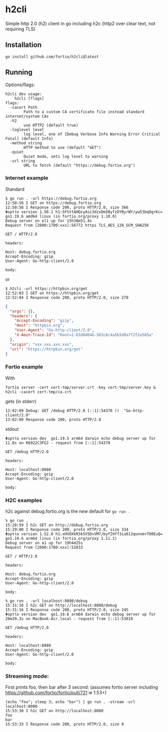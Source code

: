 # h2cli
Simple http 2.0 (h2) client in go including h2c (http2 over clear text, not requiring TLS)


## Installation
```shell
go install github.com/fortio/h2cli@latest
```

## Running

Options/flags:
```
h2cli dev usage:
	h2cli [flags]
flags:
  -cacert Path
    	Path to a custom CA certificate file instead standard internet/system CAs
  -h2
    	use HTTP2 (default true)
  -loglevel level
    	log level, one of [Debug Verbose Info Warning Error Critical Fatal] (default Info)
  -method string
    	HTTP method to use (default "GET")
  -quiet
    	Quiet mode, sets log level to warning
  -url string
    	URL to fetch (default "https://debug.fortio.org")
```

### Internet example

Standard

```
$ go run . -url https://debug.fortio.org
12:50:58 I GET on https://debug.fortio.org
12:50:58 I Response code 200, proto HTTP/2.0, size 366
Φορτίο version 1.50.1 h1:5FSttAHQsyAsi3dzxDmSByfzDYByrWY/yw53bqOg+Kc= go1.19.6 amd64 linux (in fortio.org/proxy 1.10.0)
Debug server on ol1 up for 15h38m51.4s
Request from [2600:1700:xxx]:56772 https TLS_AES_128_GCM_SHA256

GET / HTTP/2.0

headers:

Host: debug.fortio.org
Accept-Encoding: gzip
User-Agent: Go-http-client/2.0

body:

```
or
```shell
$ h2cli -url https://httpbin.org/get
12:52:03 I GET on https://httpbin.org/get
12:52:04 I Response code 200, proto HTTP/2.0, size 270
```
```json
{
  "args": {},
  "headers": {
    "Accept-Encoding": "gzip",
    "Host": "httpbin.org",
    "User-Agent": "Go-http-client/2.0",
    "X-Amzn-Trace-Id": "Root=1-63d0464b-583c8c4a5b5d0a7f2f2e585a"
  },
  "origin": "xxx.xxx.xxx.xxx",
  "url": "https://httpbin.org/get"
}
```

### Fortio example

With
```
fortio server -cert cert-tmp/server.crt -key cert-tmp/server.key &
h2cli -cacert cert-tmp/ca.crt
```
gets (in stderr)
```
13:02:09 Debug: GET /debug HTTP/2.0 [::1]:54370 ()  "Go-http-client/2.0"
13:02:09 Response code 200, proto HTTP/2.0
```
stdout
```
Φορτίο version dev  go1.19.5 arm64 darwin echo debug server up for 11.8s on K6922C3FGJ - request from [::1]:54370

GET /debug HTTP/2.0

headers:

Host: localhost:8080
Accept-Encoding: gzip
User-Agent: Go-http-client/2.0

body:
```

### H2C examples

h2c against debug.fortio.org is the new default for `go run .`
```
% go run .
15:28:59 I h2c GET on http://debug.fortio.org
15:29:00 I Response code 200, proto HTTP/2.0, size 334
Φορτίο version 1.52.0 h1:xHVOXkR3k5V5DvVM7/byfIHff3ia613qunnm+7O0EuQ= go1.19.6 arm64 linux (in fortio.org/proxy 1.11.1)
Debug server on a1 up for 19h4m25s
Request from [2600:1700:xxx]:52833

GET / HTTP/2.0

headers:

Host: debug.fortio.org
Accept-Encoding: gzip
User-Agent: Go-http-client/2.0

body:
```

```
% go run . -url localhost:8080/debug
15:31:16 I h2c GET on http://localhost:8080/debug
15:31:16 I Response code 200, proto HTTP/2.0, size 245
Φορτίο version dev  go1.19.6 arm64 darwin echo debug server up for 26m39.3s on MacBook-Air.local - request from [::1]:53010

GET /debug HTTP/2.0

headers:

Host: localhost:8080
Accept-Encoding: gzip
User-Agent: Go-http-client/2.0

body:
```

### Streaming mode:

First prints foo, then bar after 3 second:
(assumes fortio server including https://github.com/fortio/fortio/pull/721 ie 1.53+)

```
(echo "foo"; sleep 3; echo "bar") | go run . -stream -url localhost:8080
15:53:30 I h2c GET on http://localhost:8080
foo
bar
15:53:33 I Response code 200, proto HTTP/2.0, size 8
```
